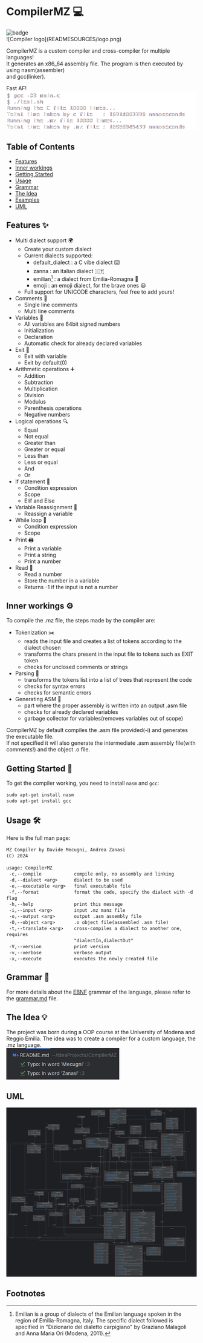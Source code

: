 # CompilerMZ :computer:
<div align="left">
  <img src="https://visitor-badge.laobi.icu/badge?page_id=DavideMecugni.CompilerMZ.&" alt="badge" />
</div>
![Compiler logo](READMESOURCES/logo.png)

CompilerMZ is a custom compiler and cross-compiler for multiple languages! \
It generates an x86_64 assembly file. The program is then executed by using nasm(assembler) \
and gcc(linker).

Fast AF! \
![C vs MZ](READMESOURCES/CvsMZ.png)

## Table of Contents

- [Features](#features-sparkles)
- [Inner workings](#inner-workings-gear)
- [Getting Started](#getting-started-rocket)
- [Usage](#usage-hammer_and_wrench)
- [Grammar](#grammar-book)
- [The Idea](#the-idea-bulb)
- [Examples](examples.md)
- [UML](#UML)

## Features :sparkles:

- Multi dialect support :earth_africa:
    - Create your custom dialect
    - Current dialects supported:
        - default_dialect : a C vibe dialect :keyboard:
        - zanna : an italian dialect :it:
        - emilian[^1] : a dialect from Emilia-Romagna :spaghetti:
        - emoji : an emoji dialect, for the brave ones :smiley:
    - Full support for UNICODE characters, feel free to add yours!
- Comments :speech_balloon:
    - Single line comments
    - Multi line comments
- Variables :abacus:
    - All variables are 64bit signed numbers
    - Initialization
    - Declaration
    - Automatic check for already declared variables
- Exit :door:
    - Exit with variable
    - Exit by default(0)
- Arithmetic operations :heavy_plus_sign:
    - Addition
    - Subtraction
    - Multiplication
    - Division
    - Modulus
    - Parenthesis operations
    - Negative numbers
- Logical operations :mag:
    - Equal
    - Not equal
    - Greater than
    - Greater or equal
    - Less than
    - Less or equal
    - And
    - Or
- If statement :triangular_flag_on_post:
    - Condition expression
    - Scope
    - Elif and Else
- Variable Reassignment :arrows_counterclockwise:
    - Reassign a variable
- While loop :repeat:
    - Condition expression
    - Scope
- Print :printer:
    - Print a variable
    - Print a string
    - Print a number
- Read :blue_book:
    - Read a number
    - Store the number in a variable
    - Returns -1 if the input is not a number

## Inner workings :gear:

To compile the .mz file, the steps made by the compiler are:

- Tokenization :scissors:
    - reads the input file and creates a list of tokens according to the dialect chosen
    - transforms the chars present in the input file to tokens such as EXIT token
    - checks for unclosed comments or strings
- Parsing :deciduous_tree:
    - transforms the tokens list into a list of trees that represent the code
    - checks for syntax errors
    - checks for semantic errors
- Generating ASM :hammer:
    - part where the proper assembly is written into an output .asm file
    - checks for already declared variables
    - garbage collector for variables(removes variables out of scope)

CompilerMZ by default compiles the .asm file provided(-i) and generates the executable file. \
If not specified it will also generate the intermediate .asm assembly file(with comments!) and the object .o file.

## Getting Started :rocket:

To get the compiler working, you need to install `nasm` and `gcc`:

```shell
sudo apt-get install nasm
sudo apt-get install gcc
```

## Usage :hammer_and_wrench:

Here is the full man page:

```shell
MZ Compiler by Davide Mecugni, Andrea Zanasi
(C) 2024

usage: CompilerMZ
 -c,--compile            compile only, no assembly and linking
 -d,--dialect <arg>      dialect to be used
 -e,--executable <arg>   final executable file
 -f,--format             format the code, specify the dialect with -d flag
 -h,--help               print this message
 -i,--input <arg>        input .mz manz file
 -o,--output <arg>       output .asm assembly file
 -O,--object <arg>       .o object file(assembled .asm file)
 -t,--translate <arg>    cross-compiles a dialect to another one, requires
                         "dialectIn,dialectOut"
 -V,--version            print version
 -v,--verbose            verbose output
 -x,--execute            executes the newly created file
```

## Grammar :book:

For more details about the [EBNF](https://en.wikipedia.org/wiki/Extended_Backus%E2%80%93Naur_form) grammar of the
language, please refer to the [grammar.md](grammar.md) file.

## The Idea :bulb:

The project was born during a OOP course at the University of Modena and Reggio Emilia. The idea was to create a
compiler for a custom language, the .mz language.  
<img src="READMESOURCES/warning.png" alt="CompilerMZ"></img>

## UML
![UML Image](READMESOURCES/CompilerMZUML.jpg)
## Footnotes

[^1]: Emilian is a group of dialects of the Emilian language spoken in the region of Emilia-Romagna, Italy. The specific
dialect followed is specified in "Dizionario del dialetto carpigiano" by Graziano Malagoli and Anna Maria Ori (Modena,
2011).
